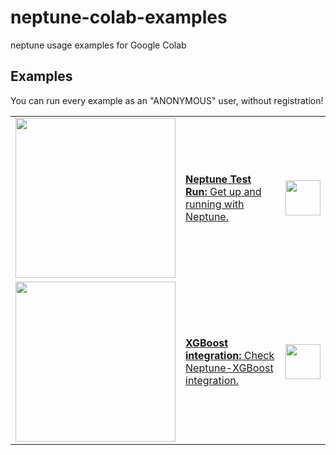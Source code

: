 # neptune-colab-examples
neptune usage examples for Google Colab


## Examples

You can run every example as an "ANONYMOUS" user, without registration!

<table>
    <tr>
        <td>
            <a href="https://colab.research.google.com/github/neptune-ai/neptune-colab-examples/blob/master/neptune_test_run.ipynb">
                <img src="https://neptune.ai/wp-content/uploads/monitor_training.png" width="256">
            </a>
        </td>
        <td>
            <a href="https://colab.research.google.com/github/neptune-ai/neptune-colab-examples/blob/master/neptune_test_run.ipynb">
                <b>Neptune Test Run:</b> Get up and running with Neptune.
            </a>
        </td>
        <td>
            <a href="https://colab.research.google.com/github/neptune-ai/neptune-colab-examples/blob/master/neptune_test_run.ipynb">
                <img src="https://colab.research.google.com/img/colab_favicon_256px.png" height="56">
            </a>
        </td>
    </tr>
    <tr>
        <td>
            <a href="https://colab.research.google.com/github/neptune-ai/neptune-colab-examples/blob/master/xgboost-integration.ipynb">
                <img src="https://neptune.ai/wp-content/uploads/monitor_training.png" width="256">
            </a>
        </td>
      <td>
                       <a href="https://colab.research.google.com/github/neptune-ai/neptune-colab-examples/blob/master/xgboost-integration.ipynb">
            <b>XGBoost integration:</b> Check Neptune-XGBoost integration.
           </a>
      </td>
      <td>
            <a href="https://colab.research.google.com/github/neptune-ai/neptune-colab-examples/blob/master/xgboost-integration.ipynb">
                <img src="https://colab.research.google.com/img/colab_favicon_256px.png" height="56">
            </a>
      </td>
    </tr>
</table>
